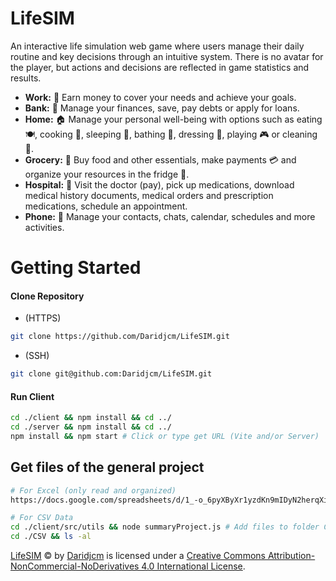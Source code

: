 # LifeSIM

An interactive life simulation web game where users manage their daily routine and key decisions through an intuitive system. There is no avatar for the player, but actions and decisions are reflected in game statistics and results.

- **Work:** 💼 Earn money to cover your needs and achieve your goals.
- **Bank:** 🏦 Manage your finances, save, pay debts or apply for loans.
- **Home:** 🏠 Manage your personal well-being with options such as eating 🍽️, cooking 🍳, sleeping 🛌, bathing 🚿, dressing 👗, playing 🎮 or cleaning 🧹.
- **Grocery:** 🛒 Buy food and other essentials, make payments 💳 and organize your resources in the fridge 🧊.
- **Hospital:** 🏥 Visit the doctor (pay), pick up medications, download medical history documents, medical orders and prescription medications, schedule an appointment.
- **Phone:** 📱 Manage your contacts, chats, calendar, schedules and more activities.

# Getting Started

#### Clone Repository

- (HTTPS)

```bash
git clone https://github.com/Daridjcm/LifeSIM.git
```

- (SSH)

```bash
git clone git@github.com:Daridjcm/LifeSIM.git
```

#### Run Client

```bash
cd ./client && npm install && cd ../
cd ./server && npm install && cd ../
npm install && npm start # Click or type get URL (Vite and/or Server)
```

## Get files of the general project
```bash
# For Excel (only read and organized)
https://docs.google.com/spreadsheets/d/1_-o_6pyXByXr1yzdKn9mIDyN2herqXiW18dPMZJd2YY/edit?usp=sharing

# For CSV Data
cd ./client/src/utils && node summaryProject.js # Add files to folder CSV.
cd ./CSV && ls -al
```

[LifeSIM](https://github.com/Daridjcm/LifeSIM) © by [Daridjcm](https://github.com/Daridjcm/) is licensed under a [Creative Commons Attribution-NonCommercial-NoDerivatives 4.0 International License](https://creativecommons.org/licenses/by-nc-nd/4.0/?ref=chooser-v1).
